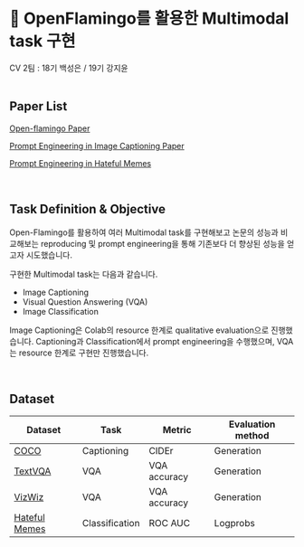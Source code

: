 # 🦩 OpenFlamingo를 활용한 Multimodal task 구현
CV 2팀 : 18기 백성은 / 19기 강지윤
<br>
<br>


## Paper List

[Open-flamingo Paper](https://arxiv.org/abs/2308.01390)

[Prompt Engineering in Image Captioning Paper](https://arxiv.org/abs/2211.09699)

[Prompt Engineering in Hateful Memes](https://arxiv.org/abs/2302.04156) 

<br>


## Task Definition & Objective
Open-Flamingo를 활용하여 여러 Multimodal task를 구현해보고 논문의 성능과 비교해보는 reproducing 및 prompt engineering을 통해 기존보다 더 향상된 성능을 얻고자 시도했습니다.

구현한 Multimodal task는 다음과 같습니다.

- Image Captioning
- Visual Question Answering (VQA)
- Image Classification

Image Captioning은 Colab의 resource 한계로 qualitative evaluation으로 진행했습니다. Captioning과 Classification에서 prompt engineering을 수행했으며, VQA는 resource 한계로 구현만 진행했습니다.

<br>

## Dataset
|Dataset|Task|Metric|Evaluation method|
|-------|----|------|-----------------|
|[COCO](https://arxiv.org/abs/1405.0312)|Captioning|CIDEr|Generation|
|[TextVQA](https://arxiv.org/abs/1904.08920)|VQA|VQA accuracy|Generation|
|[VizWiz](https://arxiv.org/abs/1802.08218)|VQA|VQA accuracy|Generation|
|[Hateful Memes](https://arxiv.org/abs/2005.04790)|Classification|ROC AUC|Logprobs|
